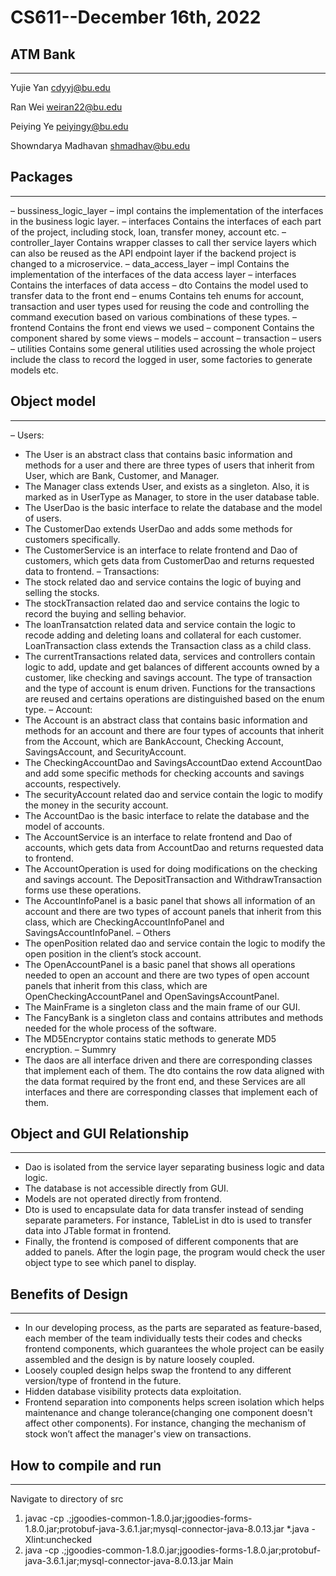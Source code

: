 # CS611-<Final Project>-December 16th, 2022
 
## ATM Bank
 
---------------------------------------------------------------------------
 
Yujie Yan
cdyyj@bu.edu

Ran Wei
weiran22@bu.edu

Peiying Ye
peiyingy@bu.edu

Showndarya Madhavan
shmadhav@bu.edu

 
## Packages
---------------------------------------------------------------------------
– bussiness_logic_layer
	– impl 
contains the implementation of the interfaces in the business logic layer.
	– interfaces
		Contains the interfaces of each part of the project, including stock, loan, transfer money, account etc.
– controller_layer
	Contains wrapper classes to call ther service layers which can also be reused as the API endpoint layer if the backend project is changed to a microservice.
– data_access_layer
	– impl 
		Contains the implementation of the interfaces of the data access layer
	– interfaces
		Contains the interfaces of data access
– dto
	Contains the model used to transfer data to the front end
– enums
	Contains teh enums for account, transaction and user types used for reusing the code and controlling the command execution based on various combinations of these types.
– frontend
	Contains the front end views we used
	– component
		Contains the component shared by some views
– models
	– account
	– transaction
	– users
– utilities
	Contains some general utilities used acrossing the whole project include the class to record the logged in user, some factories to generate models etc.

## Object model
---------------------------------------------------------------------------

– Users:
  - The User is an abstract class that contains basic information and methods for a user and there are three types of users that inherit from User, which are Bank, Customer, and Manager.
  - The Manager class extends User, and exists as a singleton. Also, it is marked as in UserType as Manager, to store in the user database table.
  - The UserDao is the basic interface to relate the database and the model of users.
  - The CustomerDao extends UserDao and adds some methods for customers specifically.
  - The CustomerService is an interface to relate frontend and Dao of customers, which gets data from CustomerDao and returns requested data to frontend.
– Transactions:
  - The stock related dao and service contains the logic of buying and selling the stocks.
  - The stockTransaction related dao and service contains the logic to record the buying and selling behavior.
  - The loanTransatction related data and service contain the logic to recode adding and deleting loans and collateral for each customer. LoanTransaction class extends the Transaction class as a child class.
  - The currentTransactions related data, services and controllers contain logic to add, update and get balances of different accounts owned by a customer, like checking and savings account. The type of transaction and the type of account is enum driven. Functions for the transactions are reused and certains operations are distinguished based on the enum type.
– Account:
  - The Account is an abstract class that contains basic information and methods for an account and there are four types of accounts that inherit from the Account, which are BankAccount, Checking Account, SavingsAccount, and SecurityAccount.
  - The CheckingAccountDao and SavingsAccountDao extend AccountDao and add some specific methods for checking accounts and savings accounts, respectively.
  - The securityAccount related dao and service contain the logic to modify the money in the security account.
  - The AccountDao is the basic interface to relate the database and the model of accounts.
  - The AccountService is an interface to relate frontend and Dao of accounts, which gets data from AccountDao and returns requested data to frontend.
  - The AccountOperation is used for doing modifications on the checking and savings account. The DepositTransaction and WithdrawTransaction forms use these operations.
  - The AccountInfoPanel is a basic panel that shows all information of an account and there are two types of account panels that inherit from this class, which are CheckingAccountInfoPanel and SavingsAccountInfoPanel.
– Others
  - The openPosition related dao and service contain the logic to modify the open position in the client’s stock account.
  - The OpenAccountPanel is a basic panel that shows all operations needed to open an account and there are two types of open account panels that inherit from this class, which are OpenCheckingAccountPanel and OpenSavingsAccountPanel.
  - The MainFrame is a singleton class and the main frame of our GUI.
  - The FancyBank is a singleton class and contains attributes and methods needed for the whole process of the software.
  - The MD5Encryptor contains static methods to generate MD5 encryption.
– Summry
  - The daos are all interface driven and there are corresponding classes that implement each of them. The dto contains the row data aligned with the data format required by the front end, and these Services are all interfaces and there are corresponding classes that implement each of them.

## Object and GUI Relationship
---------------------------------------------------------------------------

  - Dao is isolated from the service layer separating business logic and data logic. 
  - The database is not accessible directly from GUI.
  - Models are not operated directly from frontend. 
  - Dto is used to encapsulate data for data transfer instead of sending separate parameters. For instance, TableList in dto is used to transfer data into JTable format in frontend.
  - Finally, the frontend is composed of different components that are added to panels. After the login page, the program would check the user object type to see which panel to display.

## Benefits of Design
---------------------------------------------------------------------------

  - In our developing process, as the parts are separated as feature-based, each member of the team individually tests their codes and checks frontend components, which guarantees the whole project can be easily assembled and the design is by nature loosely coupled.
  - Loosely coupled design helps swap the frontend to any different version/type of frontend in the future.
  - Hidden database visibility protects data exploitation.
  - Frontend separation into components helps screen isolation which helps maintenance and change tolerance(changing one component doesn't affect other components). For instance, changing the mechanism of stock won’t affect the manager's view on transactions.

## How to compile and run
---------------------------------------------------------------------------

Navigate to directory of src
1. javac -cp .;jgoodies-common-1.8.0.jar;jgoodies-forms-1.8.0.jar;protobuf-java-3.6.1.jar;mysql-connector-java-8.0.13.jar *.java -Xlint:unchecked
2. java -cp .;jgoodies-common-1.8.0.jar;jgoodies-forms-1.8.0.jar;protobuf-java-3.6.1.jar;mysql-connector-java-8.0.13.jar Main

 

